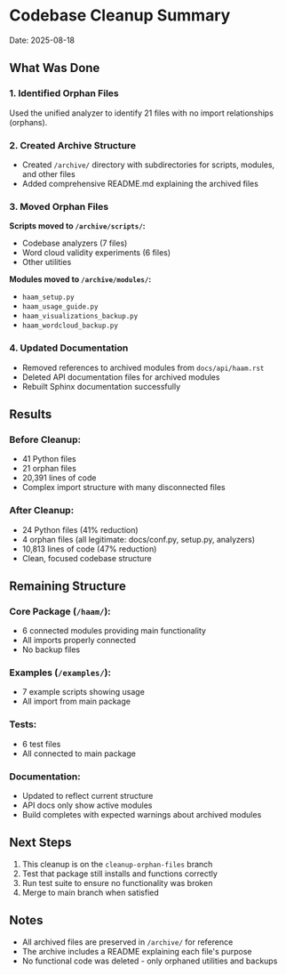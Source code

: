 # Codebase Cleanup Summary

Date: 2025-08-18

## What Was Done

### 1. Identified Orphan Files
Used the unified analyzer to identify 21 files with no import relationships (orphans).

### 2. Created Archive Structure
- Created `/archive/` directory with subdirectories for scripts, modules, and other files
- Added comprehensive README.md explaining the archived files

### 3. Moved Orphan Files
**Scripts moved to `/archive/scripts/`:**
- Codebase analyzers (7 files)
- Word cloud validity experiments (6 files)
- Other utilities

**Modules moved to `/archive/modules/`:**
- `haam_setup.py`
- `haam_usage_guide.py`
- `haam_visualizations_backup.py`
- `haam_wordcloud_backup.py`

### 4. Updated Documentation
- Removed references to archived modules from `docs/api/haam.rst`
- Deleted API documentation files for archived modules
- Rebuilt Sphinx documentation successfully

## Results

### Before Cleanup:
- 41 Python files
- 21 orphan files
- 20,391 lines of code
- Complex import structure with many disconnected files

### After Cleanup:
- 24 Python files (41% reduction)
- 4 orphan files (all legitimate: docs/conf.py, setup.py, analyzers)
- 10,813 lines of code (47% reduction)
- Clean, focused codebase structure

## Remaining Structure

### Core Package (`/haam/`):
- 6 connected modules providing main functionality
- All imports properly connected
- No backup files

### Examples (`/examples/`):
- 7 example scripts showing usage
- All import from main package

### Tests:
- 6 test files
- All connected to main package

### Documentation:
- Updated to reflect current structure
- API docs only show active modules
- Build completes with expected warnings about archived modules

## Next Steps

1. This cleanup is on the `cleanup-orphan-files` branch
2. Test that package still installs and functions correctly
3. Run test suite to ensure no functionality was broken
4. Merge to main branch when satisfied

## Notes

- All archived files are preserved in `/archive/` for reference
- The archive includes a README explaining each file's purpose
- No functional code was deleted - only orphaned utilities and backups
